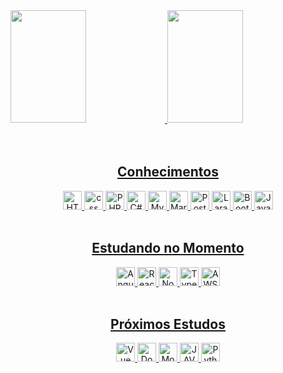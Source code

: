 <div class="div1">
   <a href="https://github.com/ErikSVieira">
   <img height="180rem" width="49%" src="https://github-readme-stats.vercel.app/api?username=ErikSVieira&theme=merko&show_icons=true"/>
   <img height="180rem" width="49%" src="https://github-readme-stats.vercel.app/api/top-langs/?username=ErikSVieira&layout=compact&langs_count=7&theme=merko"/>
</div><!--div1-->
  
<div class="div2" align="center">
   <br>

   <div class="div3" style"display: inline_block">
      <br>
      <h2>Conhecimentos</h2>
      <img aling="center" alt="HTML" height="30" src="https://img.shields.io/badge/HTML5-E34F26?style=for-the-badge&logo=html5&logoColor=white">
      <img aling="center" alt="css" height="30" src="https://img.shields.io/badge/CSS3-1572B6?style=for-the-badge&logo=css3&logoColor=white">
      <img aling="center" alt="PHP" height="30" src="https://img.shields.io/badge/PHP-777BB4?style=for-the-badge&logo=php&logoColor=white">
      <img aling="center" alt="C#" height="30" src="https://img.shields.io/badge/C%23-239120?style=for-the-badge&logo=c-sharp&logoColor=white">
      <img aling="center" alt="MySQL" height="30" src="https://img.shields.io/badge/MySQL-00000F?style=for-the-badge&logo=mysql&logoColor=white">
      <img aling="center" alt="MariaDB" height="30" src="https://img.shields.io/badge/MariaDB-CC2927?style=for-the-badge&logo=mariadb&logoColor=white">
      <img aling="center" alt="PostgreSQL" height="30" src="https://img.shields.io/badge/PostgreSQL-316192?style=for-the-badge&logo=postgresql&logoColor=white">
      <img aling="center" alt="Laravel 8" height="30" src="https://img.shields.io/badge/Laravel%208-FF0000?style=for-the-badge&logo=laravel&logoColor=white">
      <img aling="center" alt="Bootstrap" height="30" src="https://img.shields.io/badge/Bootstrap-563D7C?style=for-the-badge&logo=bootstrap&logoColor=white">
      <img aling="center" alt="JavaScript" height="30" src="https://img.shields.io/badge/JavaScript-323330?style=for-the-badge&logo=javascript&logoColor=F7DF1E">
   </div><!--div3-->

   <div class="div4" style"display: inline_block">
      <br>
      <h2>Estudando no Momento</h2>
      <img aling="center" alt="Angular" height="30" src="https://img.shields.io/badge/AngularJS-E23237?style=for-the-badge&logo=angularjs&logoColor=white">
      <img aling="center" alt="React" height="30" src="https://img.shields.io/badge/React-20232A?style=for-the-badge&logo=react&logoColor=61DAFB">
      <img aling="center" alt="Node.JS" height="30" src="https://img.shields.io/badge/Node.js-43853D?style=for-the-badge&logo=node.js&logoColor=white">
      <img aling="center" alt="Typescript" height="30" src="https://img.shields.io/badge/Typescript-563D7C?style=for-the-badge&logo=typescript&logoColor=white">
      <img aling="center" alt="AWS" height="30" src="https://img.shields.io/badge/Amazon_AWS-232F3E?style=for-the-badge&logo=amazon-aws&logoColor=white">
   </div><!--div4-->

   <div class="div5" style"display: inline_block">
      <br>
      <h2>Próximos Estudos</h2>
      <img aling="center" alt="Vue" height="30" src="https://img.shields.io/badge/Vue.js-35495E?style=for-the-badge&logo=vue.js&logoColor=4FC08D">
      <img aling="center" alt="Docker" height="30" src="https://img.shields.io/badge/Docker-2496ED?style=for-the-badge&logo=docker&logoColor=white">
      <img aling="center" alt="MongoDB" height="30" src="https://img.shields.io/badge/MongoDB-4EA94B?style=for-the-badge&logo=mongodb&logoColor=white">
      <img aling="center" alt="JAVA" height="30" src="https://img.shields.io/badge/Java-ED8B00?style=for-the-badge&logo=java&logoColor=white">
      <img aling="center" alt="Python" height="30" src="https://img.shields.io/badge/Python-3776AB?style=for-the-badge&logo=python&logoColor=white">
      <br>
      <br>
   </div><!--div5-->

</div><!--div2-->

<!-- ![Snake animation](https://github.com/ErikSVieira/ErikSVieira/blob/output/github-contribution-grid-snake.svg) -->

<!-- ### Hi there 👋 -->

<!--
**ErikSVieira/ErikSVieira** is a ✨ _special_ ✨ repository because its `README.md` (this file) appears on your GitHub profile.

Here are some ideas to get you started:

- 🔭 I’m currently working on ...
- 🌱 I’m currently learning ...
- 👯 I’m looking to collaborate on ...
- 🤔 I’m looking for help with ...
- 💬 Ask me about ...
- 📫 How to reach me: ...
- 😄 Pronouns: ...
- ⚡ Fun fact: ...
-->
